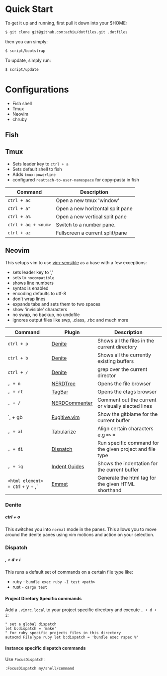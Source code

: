 # Quick Start

To get it up and running, first pull it down into your $HOME:

```bash
$ git clone git@github.com:achiu/dotfiles.git .dotfiles
```

then you can simply:

```bash
$ script/bootstrap
```

To update, simply run:

```bash
$ script/update
```

# Configurations

* Fish shell
* Tmux
* Neovim
* chruby



## Fish

## Tmux

* Sets leader key to `ctrl + a`
* Sets default shell to fish
* Adds `tmux-powerline`
* configured `reattach-to-user-namespace` for copy-pasta in fish

| Command             | Description                      |
| ------              | -----------                      |
| `ctrl + ac`         | Open a new tmux 'window'         |
| `ctrl + a"`         | Open a new horizontal split pane |
| `ctrl + a%`         | Open a new vertical split pane   |
| `ctrl + aq + <num>` | Switch to a number pane.         |
| `ctrl + az`         | Fullscreen a current split/pane  |

## Neovim

This setups vim to use
[vim-sensible](https://github.com/tpope/vim-sensible) as a base with a
few exceptions:

* sets leader key to ','
* sets to `nocompatible `
* shows line numbers
* syntax is enabled
* encoding defaults to utf-8
* don't wrap lines
* expands tabs and sets them to two spaces
* show 'invisible' characters
* no swap, no backup, no undofile
* ignores output files like swp, .class, .rbc and much more

| Command                          | Plugin                                                              | Description                                              |
| ------                           | ------                                                              | -----------                                              |
| `ctrl + p`                       | [Denite](https://github.com/Shougo/denite.nvim)                     | Shows all the files in the current directory             |
| `ctrl + b`                       | [Denite](https://github.com/Shougo/denite.nvim)                     | Shows all the  currently existing buffers                |
| `ctrl + /`                       | [Denite](https://github.com/Shougo/denite.nvim)                     | grep over the current director                           |
| `, + n`                          | [NERDTree](https://github.com/scrooloose/nerdtree)                  | Opens the file browser                                   |
| `, + rt`                         | [TagBar](https://github.com/majutsushi/tagbar)                      | Opens the ctags browser                                  |
| `, + /`                          | [NERDCommenter](https://github.com/scrooloose/nerdcommenter)        | Comment out the current or visually slected lines        |
| `, + gb                          | [Fugitive.vim](https://github.com/tpope/vim-fugitive)               | Show the gitblame for the current buffer                 |
| `, + al`                         | [Tabularize](https://github.com/godlygeek/tabular)                  | Align certain characters e.g `=>` `=`                    |
| `, + di`                         | [Dispatch](https://github.com/tpope/vim-dispatch)                   | Run specific command for the given project and file type |
| `, + ig`                         | [Indent Guides](https://github.com/nathanaelkane/vim-indent-guides) | Shows the indentation for the current buffer             |
| `<html element> + `ctrl + y + ,` | [Emmet](https://github.com/mattn/emmet-vim)                         | Generate the html tag for the given HTML shorthand       |

### Denite

##### ctrl + o

This switches you into `normal` mode in the panes. This allows you to move around the denite panes using vim motions and action on your selection.

### Dispatch

##### , + d + i

This runs a default set of commands on a certain file type like:

* ruby - `bundle exec ruby -I test <path>`
* rust - `cargo test`

#### Project Diretory Specific commands

Add a `.vimrc.local` to your project specific directory and execute `, + d + i`:

```.vimrc.local
" set a global dispatch
let b:dispatch = 'make'
" for ruby specific projects files in this directory
autocmd FileType ruby let b:dispatch = 'bundle exec rspec %'
```

#### Instance specific dispatch commands

Use `FocusDispatch`:

```vim
:FocusDispatch my/shell/command
```
